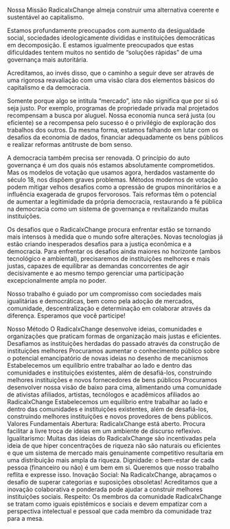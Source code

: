 Nossa Missão
RadicalxChange almeja construir uma alternativa coerente e sustentável ao capitalismo.

Estamos profundamente preocupados com aumento da desigualdade social, sociedades ideologicamente divididas e instituições democráticas em decomposição. E estamos igualmente preocupados que estas dificuldades tentem muitos no sentido de “soluções rápidas” de uma governança mais autoritária.

Acreditamos, ao invés disso, que o caminho a seguir deve ser através de uma rigorosa reavaliação com uma visão clara dos elementos básicos do capitalismo e da democracia.

Somente porque algo se intitula “mercado”, isto não significa que por si só seja justo. Por exemplo, programas de propriedade privada mal projetados recompensam a busca por aluguel. Nossa economia nunca será justa (ou eficiente) se a recompensa pelo sucesso é o privilégio de exploração dos trabalhos dos outros. Da mesma forma, estamos falhando em lutar com os desafios da economia de dados, financiar adequadamente os bens públicos e realizar reformas antitruste de bom senso.

A democracia também precisa ser renovada. O princípio do auto governança é um dos quais nós estamos absolutamente comprometidos. Mas os modelos de votação que usamos agora, herdados vastamente do século 18, nos dispõem graves problemas. Métodos modernos de votação podem mitigar velhos desafios como a opressão de grupos minoritários e a influência
exagerada de grupos fervorosos. Tais reformas têm o potencial de aumentar a legitimidade da própria democracia, restaurando a fé pública na democracia como um sistema de governança e revitalizando muitas instituições.

Os desafios que o RadicalxChange procura enfrentar estão se tornando mais intensos à medida que o mundo sofre alterações. Novas tecnologias já estão criando inesperados desafios para a justiça econômica e a democracia. Para enfrentar os desafios ainda maiores no horizonte (ambos tecnológico e ambiental), precisaremos de instituições melhores e mais justas, capazes de equilibrar as demandas concorrentes de agir decisivamente e ao mesmo tempo gerenciar uma
participação excepcionalmente ampla no poder.

Nosso trabalho é guiado por um compromisso com sociedades mais igualitárias e democráticas, bem como pela adoção de mercados, comunidade, descentralização e determinação em colaborar através da diferença. Esperamos que você participe!

Nosso Método
O RadicalxChange desenvolve ideias, comunidades e organizações que praticam formas de organização mais justas e eficientes.
Desafiamos as instituições herdadas do passado através da construção de instituições melhores
Procuramos aumentar o conhecimento público sobre o potencial emancipatório de novas ideias no desenho de mecanismos
Estabelecemos um equilíbrio entre trabalhar ao lado e dentro das comunidades e instituições existentes, além de desafiá-los, construindo melhores instituições e novos fornecedores de bens públicos
Procuramos desenvolver nossa visão de baixo para cima, alimentando uma comunidade de ativistas afiliados, artistas, tecnólogos e acadêmicos afiliados ao RadicalxChange
Estabelecemos um equilíbrio entre trabalhar ao lado e dentro das comunidades e instituições existentes, além de desafiá-los, construindo melhores instituições e novos provedores de bens públicos.
Valores Fundamentais
Abertura: RadicalxChange está aberto. Procura facilitar a livre troca de ideias em um ambiente de discurso reflexivo.
Igualitarismo: Muitas das ideias do RadicalxChange são incentivadas pela ideia de que hiper concentrações de riqueza não são naturais ou eficientes e que um sistema de mercado mais genuinamente competitivo resultaria em uma distribuição mais ampla da riqueza.
Dignidade: o bem-estar de cada pessoa (financeiro ou não) é um bem em si. Queremos que nosso trabalho reflita e expresse isso.
Inovação Social: Na RadicalxChange, abraçamos o desafio de superar categorias e suposições obsoletas! Acreditamos que a inovação colaborativa e ponderada pode ajudar a construir melhores instituições sociais.
Respeito: Os membros da comunidade RadicalxChange se tratam como iguais epistêmicos e sociais e devem empatizar com a perspectiva intelectual e pessoal que cada membro da comunidade traz para a mesa.
